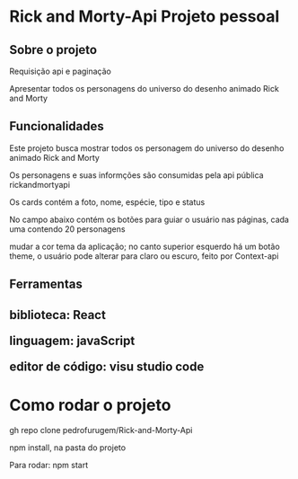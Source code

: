 <h1>Rick and Morty-Api Projeto pessoal</h1>

<div>
<h2>Sobre o projeto</h2>
    <p>Requisição api e paginação </p>
    <p>Apresentar todos os personagens do universo do desenho animado Rick and Morty</p>
</div>

<div>
    <h2>Funcionalidades</h2>
    <p>Este projeto busca mostrar todos os personagem do universo do desenho animado Rick and Morty</p>
    <p>Os personagens e suas informções são consumidas pela api pública rickandmortyapi</p>
    <p>Os cards contém a foto, nome, espécie, tipo e status</p>
    <p>No campo abaixo contém os botões para guiar o usuário nas páginas, cada uma contendo 20 personagens</p>
    <p>mudar a cor tema da aplicação; no canto superior esquerdo há um botão theme, o usuário pode alterar para claro ou escuro, feito por Context-api</p>
</div>

<h2>Ferramentas<h2>
<div>
    <p>biblioteca: React</p>
    <p>linguagem: javaScript</p>
    <p>editor de código: visu studio code</p>
</div>

<h1>Como rodar o projeto</h1>
<p>gh repo clone pedrofurugem/Rick-and-Morty-Api</p>
<p>npm install, na pasta do projeto</p>
<p>Para rodar: npm start</p>